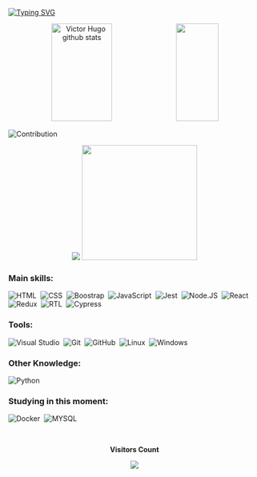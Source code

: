 [![Typing SVG](https://readme-typing-svg.herokuapp.com/?color=48CBE9&size=35&center=true&vCenter=true&width=1000&lines=Hello,+my+name+is+Victor+Hugo;I'm+21+years+old;I'm+from+Brazil;I+study+web+development+at+Trybe;Be+Welcome!+:%29)](https://git.io/typing-svg)

<div align="center">  
  <img width="49%" height="195px" src="https://github-readme-stats.vercel.app/api?username=victorftw&show_icons=true&count_private=true&hide_border=true&title_color=ED2274&icon_color=ED2274&text_color=48CBE9&bg_color=0d1117" alt="Victor Hugo github stats" />
  <img width="41%" height="195px" src="https://github-readme-stats.vercel.app/api/top-langs/?username=victorftw&layout=compact&hide_border=true&title_color=ED2274&text_color=48CBE9&bg_color=0d1117" />
</div>

![Contribution](https://activity-graph.herokuapp.com/graph?username=victorftw&theme=gotham&hide_border=true&area=true)

<div align="center" > 
  <img src="https://github-profile-trophy.vercel.app/?username=victorftw&theme=dracula&row=2&no-bg=true&column=3&margin-w=15&margin-h=15" />
  <img src="https://cdn.discordapp.com/attachments/469686256398237729/1007802796483039304/ezgif.com-gif-maker_1.gif" height="230px" />
</div>

### Main skills:
![HTML](https://img.shields.io/badge/-HTML-0D1117?style=for-the-badge&logo=html5&labelColor=0D1117)&nbsp;
![CSS](https://img.shields.io/badge/-CSS-0D1117?style=for-the-badge&logo=CSS3&logoColor=1572B6&labelColor=0D1117)&nbsp;
![Boostrap](https://img.shields.io/badge/-bootstrap-0D1117?style=for-the-badge&logo=bootstrap&labelColor=0D1117)&nbsp;
![JavaScript](https://img.shields.io/badge/-JavaScript-0D1117?style=for-the-badge&logo=javascript&labelColor=0D1117&textColor=0D1117)&nbsp;
![Jest](https://img.shields.io/badge/-jest-0D1117?style=for-the-badge&logo=jest&labelColor=0D1117)&nbsp;
![Node.JS](https://img.shields.io/badge/-Node.JS-0D1117?style=for-the-badge&logo=node.js&labelColor=0D1117&textColor=0D1117)&nbsp;
![React](https://img.shields.io/badge/-React-0D1117?style=for-the-badge&logo=react&labelColor=0D1117)&nbsp;
![Redux](https://img.shields.io/badge/-Redux-0D1117?style=for-the-badge&logo=redux&labelColor=0D1117)&nbsp;
![RTL](https://img.shields.io/badge/-RTL-0D1117?style=for-the-badge&logo=testinglibrary&labelColor=0D1117)&nbsp;
![Cypress](https://img.shields.io/badge/-cypress-0D1117?style=for-the-badge&logo=cypress&labelColor=0D1117)&nbsp;



### Tools:
![Visual Studio](https://img.shields.io/badge/-Visual%20Studio%20Code-0D1117?style=for-the-badge&logo=visual-studio&logoColor=C8A2C8&labelColor=0D1117)&nbsp;
![Git](https://img.shields.io/badge/-Git-0D1117?style=for-the-badge&logo=git&labelColor=0D1117)&nbsp;
![GitHub](https://img.shields.io/badge/-GitHub-0D1117?style=for-the-badge&logo=github&labelColor=0D1117)&nbsp;
![Linux](https://img.shields.io/badge/-LINUX-0D1117?style=for-the-badge&logo=linux&labelColor=0D1117)&nbsp;
![Windows](https://img.shields.io/badge/-Windows-0D1117?style=for-the-badge&logo=windows&labelColor=0D1117)&nbsp;

### Other Knowledge:
![Python](https://img.shields.io/badge/-python-0D1117?style=for-the-badge&logo=python&logoColor=1572B6&labelColor=0D1117)&nbsp;

### Studying in this moment:
![Docker](https://img.shields.io/badge/-docker-0D1117?style=for-the-badge&logo=docker&labelColor=0D1117)&nbsp;
![MYSQL](https://img.shields.io/badge/-mysql-0D1117?style=for-the-badge&logo=mysql&labelColor=0D1117)&nbsp;


<div align="center">
  <br>
  <p align="center"><strong>Visitors Count</strong></p>  
  <p align="center"><img align="center" src="https://profile-counter.glitch.me/{victorftw}/count.svg" /></p> 
  <br>
</div>
